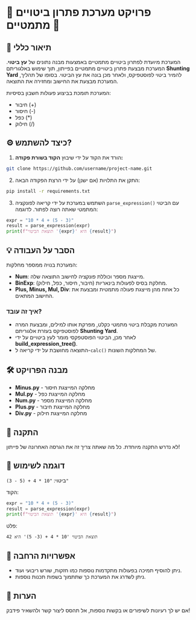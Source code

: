 
# 🧮 **פרויקט מערכת פתרון ביטויים מתמטיים** 🧮

## 📖 **תיאור כללי**
המערכת מיועדת לפתרון ביטויים מתמטיים באמצעות מבנה נתונים של **עץ ביטוי**. המערכת מבצעת פתרון ביטויים מתמטיים בפייתון, תוך שימוש באלגוריתם **Shunting Yard** להמיר ביטוי לפוסטפיקס, ולאחר מכן בונה את עץ הביטוי. בסופו של תהליך, המערכת מבצעת את החישוב ומחזירה את התוצאה.

המערכת תומכת בביצוע פעולות חשבון בסיסיות:
- חיבור (+)
- חיסור (-)
- כפל (*)
- חילוק (/)

## ⚙️ **כיצד להשתמש?**
1. הורד את הקוד על ידי שיבוץ **הקוד בשורת פקודה:**
```bash
git clone https://github.com/username/project-name.git
```

2. התקן את התלויות (אם ישנן) על ידי הרצת הפקודה הבאה:
```bash
pip install -r requirements.txt
```

3. השתמש במערכת על ידי קריאה לפונקציה `parse_expression()` עם הביטוי המתמטי שאתה רוצה לפתור. לדוגמה:
```python
expr = "10 * 4 + (5 - 3)"
result = parse_expression(expr)
print(f"תוצאת הביטוי '{expr}' היא {result}")
```

## 💡 **הסבר על העבודה**
המערכת בנויה ממספר מחלקות:
- **Num**: מייצגת מספר וכוללת פונקציה לחישוב התוצאה שלה.
- **BinExp**: מחלקת בסיס לפעולות בינאריות (חיבור, חיסור, כפל, חילוק).
- **Plus, Minus, Mul, Div**: כל אחת מהן מייצגת פעולה מתמטית ומבצעת את החישוב המתאים.

### איך זה עובד?
- המערכת מקבלת ביטוי מתמטי כקלט, מפרקת אותו למילים, ומבצעת המרה לפוסטפיקס בעזרת אלגוריתם **Shunting Yard**.
- לאחר מכן, הביטוי הפוסטפקסי מומר לעץ ביטויים על ידי **build_expression_tree()**.
- התוצאה מחושבת על ידי קריאה ל-`calc()` של המחלקות השונות.

## 🛠 **מבנה הפרויקט**
- **Minus.py** - מחלקה המייצגת חיסור
- **Mul.py** - מחלקה המייצגת כפל
- **Num.py** - מחלקה המייצגת מספר
- **Plus.py** - מחלקה המייצגת חיבור
- **Div.py** - מחלקה המייצגת חילוק

## 🔧 **התקנה**
לא נדרש התקנה מיוחדת. כל מה שאתה צריך זה את הגרסה האחרונה של פייתון!

## 📌 **דוגמה לשימוש**
ביטוי: `"10 * 4 + (5 - 3)"`

הקוד:
```python
expr = "10 * 4 + (5 - 3)"
result = parse_expression(expr)
print(f"תוצאת הביטוי '{expr}' היא {result}")
```

פלט:
```
תוצאת הביטוי '10 * 4 + (3- 5)' היא 42
```

## 🎨 **אפשרויות הרחבה**
- ניתן להוסיף תמיכה בפעולות מתקדמות נוספות כמו חזקות, שורש ריבועי ועוד.
- ניתן לשדרג את המערכת כך שתתמוך בשפות תכנות נוספות.

## 📝 **הערות**
אם יש לך רעיונות לשיפורים או בקשות נוספות, אל תהסס ליצור קשר ולהשאיר פידבק!
